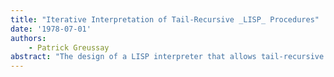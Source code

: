```yaml
---
title: "Iterative Interpretation of Tail-Recursive _LISP_ Procedures"
date: '1978-07-01'
authors: 
    - Patrick Greussay
abstract: "The design of a LISP interpreter that allows tail-recursive procedures to be interpreted iteratively is presented at the machine-language level. Iterative interpretation means that, without any program transformations, no environments and continuations will be stacked unless necessary. We apply a specific modification within a traditional stack-oriented version of LISP interpreter, without any non-recursive control structure. The design is compatible with value-cells as well as a-lists LISP processors. We present a complete modified interpreter written itself in LISP and an informal proof that it meets its requirements."
---
```


